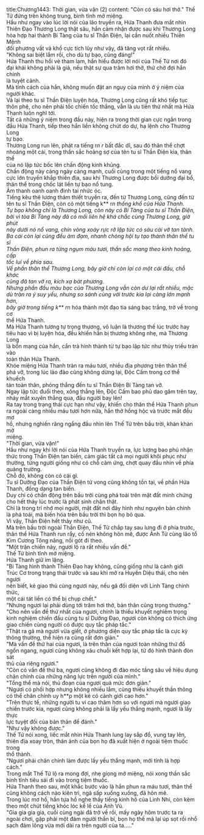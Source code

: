 title:Chương1443: Thời gian, vừa vặn (2)
content:
"Còn có sáu hơi thở." Thế Tử đứng trên không trung, bình tĩnh mở miệng.<br>Hầu như ngay vào lúc lời nói của lão truyền ra, Hứa Thanh đưa mắt nhìn<br>Thiên Đạo Thương Long thật sâu, hắn cảm nhận được sau khi Thương Long<br>hòa hợp hai thành Bí Tàng của tu sĩ Thần Điện, lại cắn nuốt nhiều Thiên Mệnh<br>đối phương vất vả khổ cực tích lũy như vậy, đã tăng vọt rất nhiều.<br>"Không sai biệt lắm rồi, cho dù tự bạo, cũng đáng!"<br>Hứa Thanh thu hồi vẻ tham lam, hắn hiểu được lời nói của Thế Tử nơi đó<br>đại khái không phải là giả, nếu thật sự qua trăm hơi thở, thứ chờ đợi hắn chính<br>là tuyệt cảnh.<br>Mà tính cách của hắn, không muốn đặt an nguy của mình ở ý niệm của<br>người khác.<br>Vả lại theo tu sĩ Thần Điện luyện hóa, Thương Long cũng rất khó tiếp tục<br>thôn phệ, cho nên phải tốc chiến tốc thắng, vẫn là ưu tiên thứ nhất mà Hứa<br>Thanh luôn nghĩ tới.<br>Tất cả những ý niệm trong đầu này, hiện ra trong thời gian cực ngắn trong<br>đầu Hứa Thanh, tiếp theo hắn liền không chút do dự, hạ lệnh cho Thương Long<br>tự bạo.<br>Thương Long run lên, phát ra tiếng r*n r* bất đắc dĩ, sau đó thân thể chợt<br>nhoáng một cái, trong thần sắc hoảng sợ của tên tu sĩ Thần Điện kia, thân thể<br>của nó lập tức bốc lên chấn động kinh khủng.<br>Chấn động này càng ngày càng mạnh, cuối cùng trong một tiếng nổ vang<br>cực lớn truyền khắp thiên địa, sau khi Thương Long được bồi dưỡng đại bổ,<br>thân thể trong chốc lát liền tự bạo nổ tung.<br>Âm thanh oanh oanh đinh tai nhức óc.<br>Tiếng kêu thê lương thảm thiết truyền ra, đến từ Thương Long, cũng đến từ<br>tên tu sĩ Thần Điện, còn có một tiếng k** r*n thống khổ của Hứa Thanh.<br>Tự bạo không chỉ là Thương Long, còn này có Bí Tàng của tu sĩ Thần Điện,<br>bởi vì tòa Bí Tàng này đã có mối liên hệ khá chắc cùng Thương Long, giờ phút<br>này dưới nó nổ vang, chín vòng xoáy rực rỡ lập tức có sáu cái vỡ tan tành.<br>Ba cái còn lại cũng đều ảm đạm, nhanh chóng hội tụ tạo thành thân thể tu sĩ<br>Thần Điện, phun ra từng ngụm máu tươi, thần sắc mang theo kinh hoảng, cấp<br>tốc lui về phía sau.<br>Về phần thân thể Thương Long, bây giờ chỉ còn lại có một cái đầu, chỗ khác<br>cũng đã tan vỡ ra, kích xạ bát phương.<br>Nhưng phần đầu màu bạc của Thương Long vẫn còn dư lại rất nhiều, mặc<br>dù tràn ra ý suy yếu, nhưng so sánh cùng với trước kia lại càng lớn mạnh hơn,<br>bây giờ trong tiếng k** r*n hóa thành một đạo tia sáng bạc trắng, trở về trong cơ<br>thể Hứa Thanh.<br>Mà Hứa Thanh tương tự trọng thương, vô luận là thương thế lúc trước hay<br>tiêu hao vì bị luyện hóa, đều khiến hắn bị thương không nhẹ, mà Thương Long<br>là bổn mạng của hắn, cắn trả hình thành từ tự bạo lập tức như thủy triều tràn vào<br>toàn thân Hứa Thanh.<br>Khóe miệng Hứa Thanh tràn ra máu tươi, nhiều địa phương trên thân thể<br>phá vỡ, trong lúc lảo đảo cũng không dừng lại, Độc Cấm trong cơ thể khuếch<br>tán toàn thân, phóng thẳng đến tu sĩ Thần Điện Bí Tàng tan vỡ.<br>Ngay lập tức đuổi theo, xông thẳng lên, Độc Cấm bao phủ dao găm trên tay,<br>nháy mắt xuyên thẳng qua, đầu người bay lên!<br>Ra tay trong trạng thái cực hạn như vậy, khiến cho thân thể Hứa Thanh phun<br>ra ngoài càng nhiều máu tươi hơn nữa, hắn thở hồng hộc và trước mắt đều mơ<br>hồ, nhưng nghiến răng ngẩng đầu nhìn lên Thế Tử trên bầu trời, khàn khàn mở<br>miệng.<br>"Thời gian, vừa vặn!"<br>Hầu như ngay khi lời nói của Hứa Thanh truyền ra, lực lượng bao phủ nhận<br>thức trong Thần Điện tan biến, cảm giác tất cả mọi người khôi phục như<br>thường, từng người giống như có chỗ cảm ứng, chợt quay đầu nhìn về phía<br>quảng trường.<br>Chỗ đó, không còn có cái gì.<br>Tu sĩ Dưỡng Đạo của Thần Điện tử vong cũng không tồn tại, về phần Hứa<br>Thanh, đồng dạng tan biến.<br>Duy chỉ có chấn động trên bầu trời cùng phá toái trên mặt đất minh chứng<br>cho hết thảy lúc trước là phát sinh chân thật.<br>Chỉ là trong trí nhớ mọi người, mặt đất nơi đây hình như nguyên bản chính<br>là phá toái, mà biến hóa trên bầu trời thì bọn họ bỏ qua.<br>Vì vậy, Thần Điện hết thảy như cũ.<br>Mà trên bầu trời ngoài Thần Điện, Thế Tử chắp tay sau lưng đi ở phía trước,<br>thân thể Hứa Thanh run rẩy, cố nén không hôn mê, được Ảnh Tử cùng lão tổ<br>Kim Cương Tông nâng, nối gót đi theo.<br>"Một trận chiến này, ngươi lộ ra rất nhiều vấn đề."<br>Thế Tử bình tĩnh mở miệng.<br>Hứa Thanh giữ im lặng.<br>"Bí Tàng hình thành Thiên Đạo hay không, cũng giống như là cảnh giới<br>Trúc Cơ trong trạng thái trước và sau khi mở ra Huyền Diệu thái, cho nên ngươi<br>nên biết, kẻ giao thủ cùng ngươi này, nếu gã đối diện với Linh Tàng chính thức,<br>một cái tát liền có thể bị chụp chết."<br>"Nhưng ngươi lại phải dùng tới trăm hơi thở, bản thân cũng trọng thương."<br>"Cho nên vấn đề thứ nhất của ngươi, chính là thiếu khuyết nghiêm trọng<br>kinh nghiệm chiến đấu cùng tu sĩ Dưỡng Đạo, ngươi còn không có thích ứng<br>giao chiến cùng người có được quy tắc pháp tắc."<br>"Thật ra gã mà ngươi vừa giết, ở phương diện quy tắc pháp tắc là cực kỳ<br>thông thường, thể hiện ra cũng rất đơn giản."<br>"Mà vấn đề thứ hai của ngươi, là trên thân của ngươi toàn những thứ đồ<br>ngổn ngang, ngươi cũng không xâu chuỗi kết hợp lại, từ đó hình thành đòn sát<br>thủ của riêng ngươi."<br>"Còn có vấn đề thứ ba, ngươi cũng không đi đào móc tầng sâu về hiệu dụng<br>chân chính của những năng lực trên người của mình."<br>"Tổng thể mà nói, thủ đoạn của ngươi quá mức đơn giản."<br>"Ngươi có phối hợp nhưng không nhiều lắm, cũng thiếu khuyết thần thông<br>có thể chân chính uy h**p một kẻ có cảnh giới cao hơn."<br>"Trên thực tế, những người tu vi cao thâm hơn so với ngươi mà ngươi giao<br>chiến trước kia, ngươi cũng không phải là lấy yếu thắng mạnh, ngươi là lấy thực<br>lực tuyệt đối của bản thân để đánh."<br>"Như vậy không được."<br>Thế Tử nói xong, liếc mắt nhìn Hứa Thanh lung lay sắp đổ, vung tay lên,<br>thiên địa xoay tròn, thân ảnh của bọn họ đã xuất hiện ở ngoài tiệm thuốc trong<br>thổ thành.<br>"Ngươi phải chân chính làm được lấy yếu thắng mạnh, mới tính là hợp<br>cách."<br>Trong mắt Thế Tử lộ ra mong đợi, nhẹ giọng mở miệng, nói xong thần sắc<br>bình tĩnh tiêu sái đi vào trong tiệm thuốc.<br>Hứa Thanh theo sau, một khắc bước vào là hắn phun ra máu tươi, thân thể<br>cũng không cách nào kiên trì, ngã sấp xuống xuống, đã hôn mê.<br>Trong lúc mơ hồ, hắn tựa hồ nghe thấy tiếng kinh hô của Linh Nhi, còn kèm<br>theo một chút tiếng khóc lóc kể lể của Anh Vũ.<br>"Gia gia gia gia, cuối cùng ngài đã trở về rồi, mấy ngày hôm trước ta ra<br>ngoài chơi, gặp phải một đám người thần bí, bọn họ thế mà lại úp sọt rồi nhổ<br>sạch đám lông vừa mới dài ra trên người của ta....."